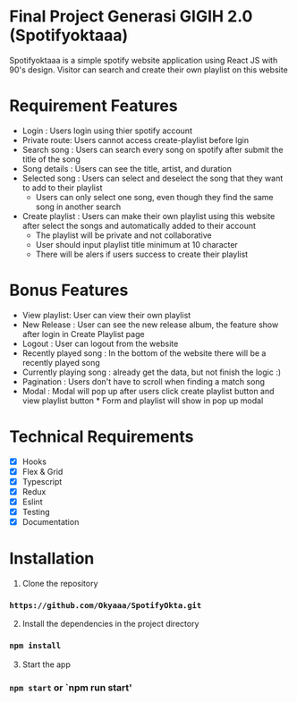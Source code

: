 # Final Project Generasi GIGIH 2.0 (Spotifyoktaaa)

Spotifyoktaaa is a  simple spotify website application using React JS with 90's design. Visitor can search and create their own playlist on this website

# Requirement Features
  * Login : Users login using thier spotify account
  * Private route:  Users cannot access create-playlist before lgin
  * Search song : Users can search every song on spotify after submit the title of the song
  * Song details : Users can see the title, artist, and duration
  * Selected song : Users can select and deselect the song that they want to add to their playlist
    * Users can only select one song, even though they find the same song in another search
  * Create playlist : Users can make their own playlist using this website after select the songs and automatically added to their account
    * The playlist will be private and not collaborative
    * User should input playlist title minimum at 10 character
    * There will be alers if users success to create their playlist
  # Bonus Features
  *  View playlist: User can view their own playlist
  *  New Release : User can see the new release album, the feature show after login in Create Playlist page
  *  Logout : User can logout from the website
  *  Recently played song : In the bottom of the website there will be a recently played song
  *  Currently playing song : already get the data, but not finish the logic  :)
  *  Pagination : Users don't have to scroll when finding a match song
  *  Modal : Modal will pop up after users click create playlist button and view playlist button
    * Form and playlist will show in pop up modal
# Technical Requirements
- [x] Hooks
- [x] Flex & Grid
- [x] Typescript
- [x] Redux
- [x] Eslint
- [x] Testing
- [x] Documentation

# Installation
1. Clone the repository
### `https://github.com/Okyaaa/SpotifyOkta.git`
2. Install the dependencies in the project directory
### `npm install`
3. Start the app
### `npm start` or `npm run start'

